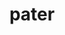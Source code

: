 ---
title: pater
meaning: father
ch: [six, f1, f, ss, ss2, familia, 7r]
pos: nounthird
genitive: patris
abbgender: m.
abbgender2: masc.
gender: masculine
declension: third
derivatives: paternalistic, patrimony
six: y
---